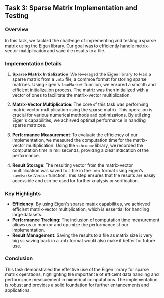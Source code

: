 ## Task 3: Sparse Matrix Implementation and Testing

### Overview
In this task, we tackled the challenge of implementing and testing a sparse matrix using the Eigen library. Our goal was to efficiently handle matrix-vector multiplication and save the results to a file.

### Implementation Details
1. **Sparse Matrix Initialization**:
   We leveraged the Eigen library to load a sparse matrix from a `.mtx` file, a common format for storing sparse matrices. Using Eigen's `loadMarket` function, we ensured a smooth and efficient initialization process. The matrix was then initialized with a vector of ones to facilitate the matrix-vector multiplication.

2. **Matrix-Vector Multiplication**:
   The core of this task was performing matrix-vector multiplication using the sparse matrix. This operation is crucial for various numerical methods and optimizations. By utilizing Eigen's capabilities, we achieved optimal performance in handling sparse matrices.

3. **Performance Measurement**:
   To evaluate the efficiency of our implementation, we measured the computation time for the matrix-vector multiplication. Using the `<chrono>` library, we recorded the computation time in milliseconds, providing a clear indication of the performance.

4. **Result Storage**:
   The resulting vector from the matrix-vector multiplication was saved to a file in the `.mtx` format using Eigen's `saveMarketVector` function. This step ensures that the results are easily accessible and can be used for further analysis or verification.

### Key Highlights
- **Efficiency**: By using Eigen's sparse matrix capabilities, we achieved efficient matrix-vector multiplication, which is essential for handling large datasets.
- **Performance Tracking**: The inclusion of computation time measurement allows us to monitor and optimize the performance of our implementation.
- **Result Management**: Saving the results to a file as matrix size is very big so saving back in a .mtx format would also make it better for future use.

### Conclusion
This task demonstrated the effective use of the Eigen library for sparse matrix operations, highlighting the importance of efficient data handling and performance measurement in numerical computations. The implementation is robust and provides a solid foundation for further enhancements and applications.
